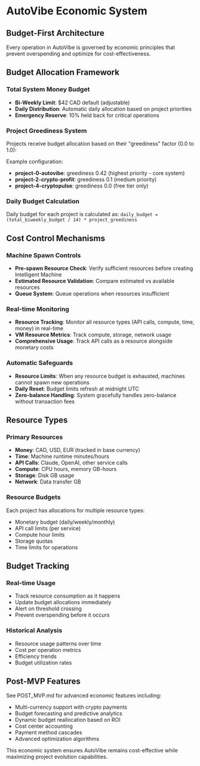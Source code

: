 # AutoVibe Economic System

## Budget-First Architecture

Every operation in AutoVibe is governed by economic principles that prevent overspending and optimize for cost-effectiveness.

## Budget Allocation Framework

### Total System Money Budget
- **Bi-Weekly Limit**: $42 CAD default (adjustable)
- **Daily Distribution**: Automatic daily allocation based on project priorities
- **Emergency Reserve**: 10% held back for critical operations

### Project Greediness System
Projects receive budget allocation based on their "greediness" factor (0.0 to 1.0):

Example configuration:
- **project-0-autovibe**: greediness 0.42 (highest priority - core system)
- **project-2-crypto-profit**: greediness 0.1 (medium priority)
- **project-4-cryptopulse**: greediness 0.0 (free tier only)

### Daily Budget Calculation
Daily budget for each project is calculated as:
`daily_budget = (total_biweekly_budget / 14) * project_greediness`

## Cost Control Mechanisms

### Machine Spawn Controls
- **Pre-spawn Resource Check**: Verify sufficient resources before creating Intelligent Machine
- **Estimated Resource Validation**: Compare estimated vs available resources
- **Queue System**: Queue operations when resources insufficient

### Real-time Monitoring  
- **Resource Tracking**: Monitor all resource types (API calls, compute, time, money) in real-time
- **VM Resource Metrics**: Track compute, storage, network usage
- **Comprehensive Usage**: Track API calls as a resource alongside monetary costs

### Automatic Safeguards
- **Resource Limits**: When any resource budget is exhausted, machines cannot spawn new operations
- **Daily Reset**: Budget limits refresh at midnight UTC
- **Zero-balance Handling**: System gracefully handles zero-balance without transaction fees

## Resource Types

### Primary Resources
- **Money**: CAD, USD, EUR (tracked in base currency)
- **Time**: Machine runtime minutes/hours
- **API Calls**: Claude, OpenAI, other service calls
- **Compute**: CPU hours, memory GB-hours
- **Storage**: Disk GB usage
- **Network**: Data transfer GB

### Resource Budgets
Each project has allocations for multiple resource types:
- Monetary budget (daily/weekly/monthly)
- API call limits (per service)
- Compute hour limits
- Storage quotas
- Time limits for operations

## Budget Tracking

### Real-time Usage
- Track resource consumption as it happens
- Update budget allocations immediately
- Alert on threshold crossing
- Prevent overspending before it occurs

### Historical Analysis
- Resource usage patterns over time
- Cost per operation metrics
- Efficiency trends
- Budget utilization rates

## Post-MVP Features

See POST_MVP.md for advanced economic features including:
- Multi-currency support with crypto payments
- Budget forecasting and predictive analytics
- Dynamic budget reallocation based on ROI
- Cost center accounting
- Payment method cascades
- Advanced optimization algorithms

This economic system ensures AutoVibe remains cost-effective while maximizing project evolution capabilities.
